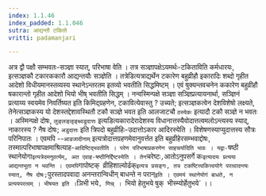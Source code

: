 ```yaml
---
index: 1.1.46
index_padded: 1.1.046
sutra: आद्यन्तौ टकितो
vritti: padamanjari

---
```

अत्र द्वौ पक्षौ सम्भवतः-सञ्ज्ञा स्यात्, परिभाषा वेति । तत्र सञ्ज्ञापक्षेऽयमर्थः-टकिताविति कर्मधारयः, इत्सञ्ज्ञकौ टकारककारौ आद्यन्तयौः सञ्ज्ञेति । तत्रेडित्यत्राद्यर्थेन टकारेण बहुव्रीहौ इकारादिः शब्दो गृहीत आदेशो विधीयमानस्तव्यस्य स्थानेऽन्तरतम इतव्यो भवतीति सिद्धमिष्टम् । एवं षुक्यन्तवचनेन ककारेण बहुव्रीहौ षकारान्तो गृहीत आदेशो भियो भीष् भवतीति सिद्धम् ।
नन्वस्मिन्पक्षे सञ्ज्ञा सञ्ज्ञिप्रत्यायनार्था, सञ्ज्ञिनं प्रत्याय्य स्वयमेव निवर्तिष्यत इति किमिद्ग्रहणेन, टकावित्येवास्तु ? उच्यते; इत्सञ्ज्ञकत्वेन देशविशेषो लक्ष्यते, तेनेत्सञ्ज्ञकस्य यो देशस्तद्देशावस्थितौ टकौ सञ्ज्ञे भवत इति आलजाटचौ `ठस्येकः` इत्यादौ टकौ सञ्ज्ञे न भवतः । अस्मिन्पक्षे दोषः, `लुङ्लङ्लृङ्क्ष्वडुदात्तः` इत्यडित्यकारादेरादेशस्य विधानात्तस्यैवोदात्तत्वमलोऽन्त्यस्य स्याद्, नाकारस्य ? नैष दोषः; `अडुदात्तः` इति त्रिपदो बहुव्रीहिः-उदात्तोऽकार आदिरस्येति । विशेषणस्याप्युदात्तस्य सौत्रः परिनिपातः । एवमपि --`आडजादीनाम्` इत्यत्रोदात्तग्रहणमेवानुवर्त्तत इति बहुव्रीहेरसम्भवाद्दोषः, तस्मात्परिभाषापक्षमाश्रित्याह-`आदिष्टिद्भवतीति । परेण परिभाषाप्रकरणेन साहचर्यादिति भावः । यद्वा-`षष्ठी स्थानेयोगा` इत्यत्रेदमनुवर्त्यम्, अत एवाह-षष्ठीनिर्द्दिष्टस्येति । तेन `चरेष्टः`,`आतोऽनुपसर्गे कः` इत्यादयः प्रत्यया आद्यन्तभूता न भवन्ति । एवमपि `गापोष्टक्` `व्रीहिशाल्योर्ढक्` इत्यत्र प्रसङ्गः, तत्र टकष्टित्त्वकित्त्वयोगे परत्वादन्त्यः स्यात्, नैष दोषः; `पुरस्तादपवादा अनन्तरान्विधीन् बाधन्ते न परान्` इति । एवमयं स्थानेयोगं बाधते, न प्रत्ययपरत्वम् । भीषयत इति । `ञिभी भये`, णिच् । `भियो हेतुभये षुक्` `भीस्म्योर्हेतुभये` ।।